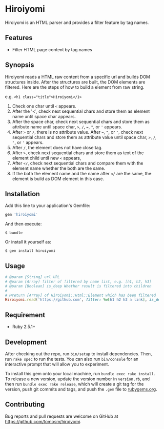 # Hiroiyomi

Hiroiyomi is an HTML parser and provides a filter feature by tag names.
          
## Features

- Filter HTML page content by tag names

## Synopsis

Hiroiyomi reads a HTML raw content from a specific url and builds DOM structures inside. After the structures are built, the DOM elements are filtered. Here are the steps of how to build a element from raw string.

e.g. `<h1 class="title">Hiroiyomi</1>`

1. Check one char until `<` appears.
1. After the '<', check next sequential chars and store them as element name until space char appears.
1. After the space char, check next sequential chars and store them as attribute name until space char, `>`, `/`, `=`, `"`, or `'` appears.
1. After `>` or `/`, there is no attribute value. After `=`, `"`, or `'`, check next sequential chars and store them as attribute value until space char, `>`, `/`, `"`, or `'` appears.
1. After `/`, the element does not have close tag.
1. After `>`, check next sequential chars and store them as text of the element child until new `<` appears,
1. After `</`, check next sequential chars and compare them with the element name whether the both are the same.
1. If the both the element name and the name after `</` are the same, the element is build as DOM element in this case.

## Installation

Add this line to your application's Gemfile:

```ruby
gem 'hiroiyomi'
```

And then execute:

    $ bundle

Or install it yourself as:

    $ gem install hiroiyomi

## Usage

```ruby
# @param [String] url URL
# @param [Array] filter of filtered by name list, e.g. [h1, h2, h3]
# @param [Boolean] is_deep Whether result is filtered into children
#
# @return [Array] of Hiroiyomi::Html::Element which has been filtered
Hiroiyomi.read('https://github.com', filter: %w[h1 h2 h3 a link], is_deep: true) 
```

## Requirement

- Ruby 2.5.1+

## Development

After checking out the repo, run `bin/setup` to install dependencies. Then, run `rake spec` to run the tests. You can also run `bin/console` for an interactive prompt that will allow you to experiment.

To install this gem onto your local machine, run `bundle exec rake install`. To release a new version, update the version number in `version.rb`, and then run `bundle exec rake release`, which will create a git tag for the version, push git commits and tags, and push the `.gem` file to [rubygems.org](https://rubygems.org).

## Contributing

Bug reports and pull requests are welcome on GitHub at https://github.com/tomosm/hiroiyomi.

